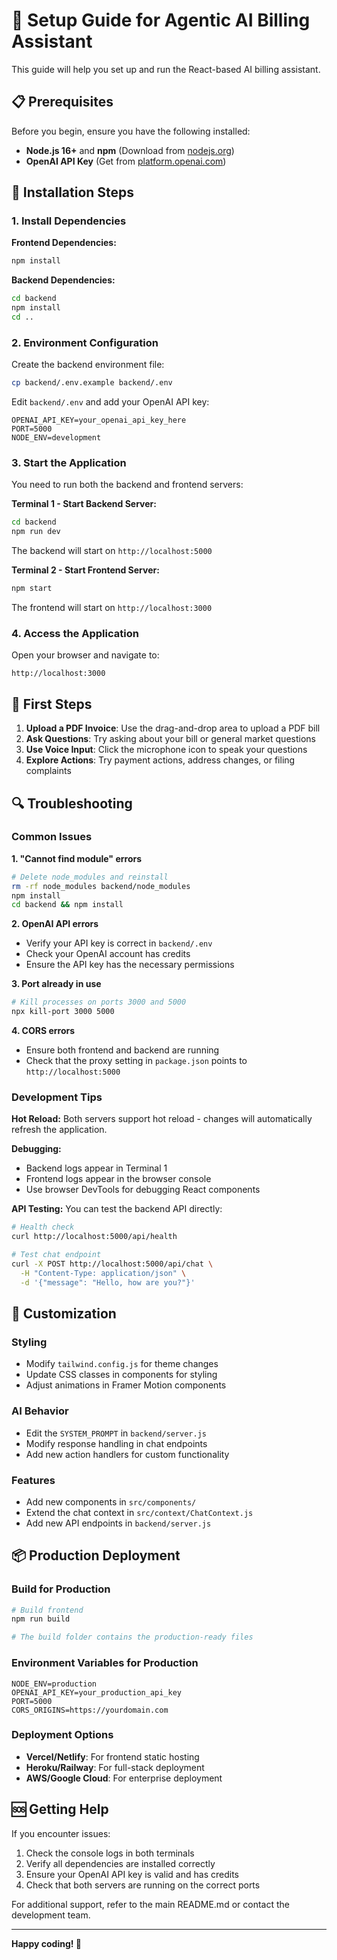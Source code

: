 # 🚀 Setup Guide for Agentic AI Billing Assistant

This guide will help you set up and run the React-based AI billing assistant.

## 📋 Prerequisites

Before you begin, ensure you have the following installed:

- **Node.js 16+** and **npm** (Download from [nodejs.org](https://nodejs.org/))
- **OpenAI API Key** (Get from [platform.openai.com](https://platform.openai.com/))

## 🔧 Installation Steps

### 1. Install Dependencies

**Frontend Dependencies:**
```bash
npm install
```

**Backend Dependencies:**
```bash
cd backend
npm install
cd ..
```

### 2. Environment Configuration

Create the backend environment file:
```bash
cp backend/.env.example backend/.env
```

Edit `backend/.env` and add your OpenAI API key:
```env
OPENAI_API_KEY=your_openai_api_key_here
PORT=5000
NODE_ENV=development
```

### 3. Start the Application

You need to run both the backend and frontend servers:

**Terminal 1 - Start Backend Server:**
```bash
cd backend
npm run dev
```
The backend will start on `http://localhost:5000`

**Terminal 2 - Start Frontend Server:**
```bash
npm start
```
The frontend will start on `http://localhost:3000`

### 4. Access the Application

Open your browser and navigate to:
```
http://localhost:3000
```

## 🎯 First Steps

1. **Upload a PDF Invoice**: Use the drag-and-drop area to upload a PDF bill
2. **Ask Questions**: Try asking about your bill or general market questions
3. **Use Voice Input**: Click the microphone icon to speak your questions
4. **Explore Actions**: Try payment actions, address changes, or filing complaints

## 🔍 Troubleshooting

### Common Issues

**1. "Cannot find module" errors**
```bash
# Delete node_modules and reinstall
rm -rf node_modules backend/node_modules
npm install
cd backend && npm install
```

**2. OpenAI API errors**
- Verify your API key is correct in `backend/.env`
- Check your OpenAI account has credits
- Ensure the API key has the necessary permissions

**3. Port already in use**
```bash
# Kill processes on ports 3000 and 5000
npx kill-port 3000 5000
```

**4. CORS errors**
- Ensure both frontend and backend are running
- Check that the proxy setting in `package.json` points to `http://localhost:5000`

### Development Tips

**Hot Reload:**
Both servers support hot reload - changes will automatically refresh the application.

**Debugging:**
- Backend logs appear in Terminal 1
- Frontend logs appear in the browser console
- Use browser DevTools for debugging React components

**API Testing:**
You can test the backend API directly:
```bash
# Health check
curl http://localhost:5000/api/health

# Test chat endpoint
curl -X POST http://localhost:5000/api/chat \
  -H "Content-Type: application/json" \
  -d '{"message": "Hello, how are you?"}'
```

## 🎨 Customization

### Styling
- Modify `tailwind.config.js` for theme changes
- Update CSS classes in components for styling
- Adjust animations in Framer Motion components

### AI Behavior
- Edit the `SYSTEM_PROMPT` in `backend/server.js`
- Modify response handling in chat endpoints
- Add new action handlers for custom functionality

### Features
- Add new components in `src/components/`
- Extend the chat context in `src/context/ChatContext.js`
- Add new API endpoints in `backend/server.js`

## 📦 Production Deployment

### Build for Production
```bash
# Build frontend
npm run build

# The build folder contains the production-ready files
```

### Environment Variables for Production
```env
NODE_ENV=production
OPENAI_API_KEY=your_production_api_key
PORT=5000
CORS_ORIGINS=https://yourdomain.com
```

### Deployment Options
- **Vercel/Netlify**: For frontend static hosting
- **Heroku/Railway**: For full-stack deployment
- **AWS/Google Cloud**: For enterprise deployment

## 🆘 Getting Help

If you encounter issues:

1. Check the console logs in both terminals
2. Verify all dependencies are installed correctly
3. Ensure your OpenAI API key is valid and has credits
4. Check that both servers are running on the correct ports

For additional support, refer to the main README.md or contact the development team.

---

**Happy coding! 🚀**
